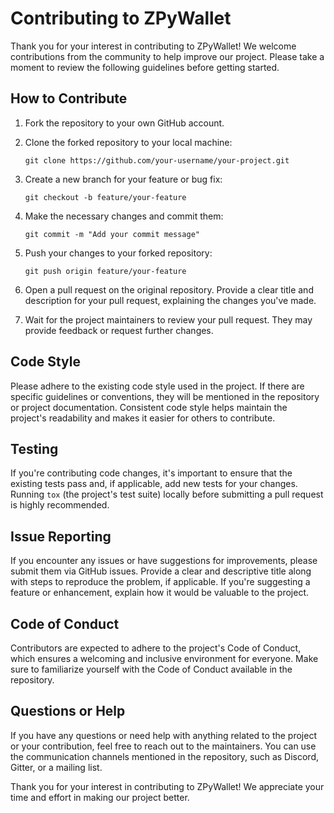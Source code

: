 # Contributing to ZPyWallet

Thank you for your interest in contributing to ZPyWallet! We welcome contributions from the community to help improve our project. Please take a moment to review the following guidelines before getting started.

## How to Contribute

1. Fork the repository to your own GitHub account.

2. Clone the forked repository to your local machine:
   ```
   git clone https://github.com/your-username/your-project.git
   ```

3. Create a new branch for your feature or bug fix:
   ```
   git checkout -b feature/your-feature
   ```

4. Make the necessary changes and commit them:
   ```
   git commit -m "Add your commit message"
   ```

5. Push your changes to your forked repository:
   ```
   git push origin feature/your-feature
   ```

6. Open a pull request on the original repository. Provide a clear title and description for your pull request, explaining the changes you've made.

7. Wait for the project maintainers to review your pull request. They may provide feedback or request further changes.

## Code Style

Please adhere to the existing code style used in the project. If there are specific guidelines or conventions, they will be mentioned in the repository or project documentation. Consistent code style helps maintain the project's readability and makes it easier for others to contribute.

## Testing

If you're contributing code changes, it's important to ensure that the existing tests pass and, if applicable, add new tests for your changes. Running ``tox`` (the project's test suite) locally before submitting a pull request is highly recommended.

## Issue Reporting

If you encounter any issues or have suggestions for improvements, please submit them via GitHub issues. Provide a clear and descriptive title along with steps to reproduce the problem, if applicable. If you're suggesting a feature or enhancement, explain how it would be valuable to the project.

## Code of Conduct

Contributors are expected to adhere to the project's Code of Conduct, which ensures a welcoming and inclusive environment for everyone. Make sure to familiarize yourself with the Code of Conduct available in the repository.

## Questions or Help

If you have any questions or need help with anything related to the project or your contribution, feel free to reach out to the maintainers. You can use the communication channels mentioned in the repository, such as Discord, Gitter, or a mailing list.

Thank you for your interest in contributing to ZPyWallet! We appreciate your time and effort in making our project better.
